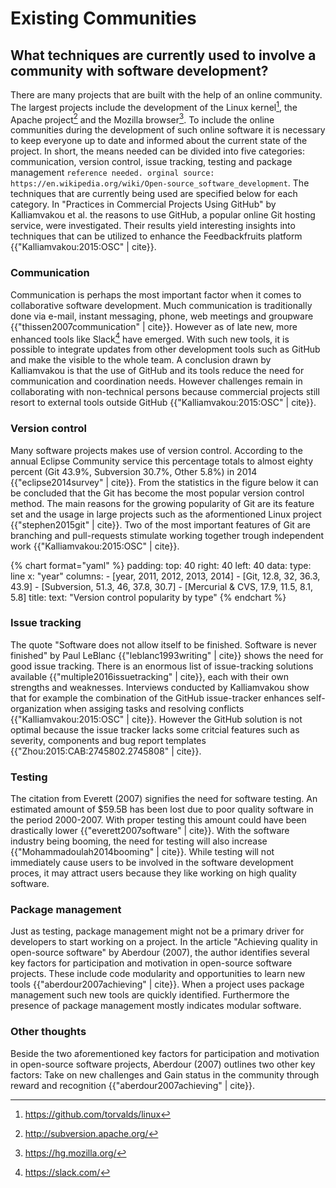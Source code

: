 # Existing Communities

## What techniques are currently used to involve a community with software development?
There are many projects that are built with the help of an online community. The largest projects include the development of the Linux kernel[^linuxrepo], the Apache project[^apacherepo] and the Mozilla browser[^mozillarepo]. To include the online communities during the development of such online software it is necessary to keep everyone up to date and informed about the current state of the project. In short, the means needed can be divided into five categories: communication, version control, issue tracking, testing and package management `reference needed. orginal source: https://en.wikipedia.org/wiki/Open-source_software_development`. The techniques that are currently being used are specified below for each category. In "Practices in Commercial Projects Using GitHub" by Kalliamvakou et al. the reasons to use GitHub, a popular online Git hosting service, were investigated. Their results yield interesting insights into techniques that can be utilized to enhance the Feedbackfruits platform {{"Kalliamvakou:2015:OSC" | cite}}.

### Communication
Communication is perhaps the most important factor when it comes to collaborative software development. Much communication is traditionally done via e-mail, instant messaging, phone, web meetings and groupware {{"thissen2007communication" | cite}}. However as of late new, more enhanced tools like Slack[^slackwebsite] have emerged. With such new tools, it is possible to integrate updates from other development tools such as GitHub and make the visible to the whole team. A conclusion drawn by Kalliamvakou is that the use of GitHub and its tools reduce the need for communication and coordination needs. However challenges remain in collaborating with non-technical persons because commercial projects still resort to external tools outside GitHub {{"Kalliamvakou:2015:OSC" | cite}}.

### Version control
Many software projects makes use of version control. According to the annual Eclipse Community service this percentage totals to almost eighty percent (Git 43.9%, Subversion 30.7%, Other 5.8%) in 2014 {{"eclipse2014survey" | cite}}. From the statistics in the figure below it can be concluded that the Git has become the most popular version control method. The main reasons for the growing popularity of Git are its feature set and the usage in large projects such as the aformentioned Linux project {{"stephen2015git" | cite}}. Two of the most important features of Git are branching and pull-requests stimulate working together trough independent work {{"Kalliamvakou:2015:OSC" | cite}}.

{% chart format="yaml" %}
padding: 
    top: 40
    right: 40
    left: 40
data:
    type: line
    x: "year"
    columns:
        - [year, 2011, 2012, 2013, 2014]
        - [Git, 12.8, 32, 36.3, 43.9]
        - [Subversion, 51.3, 46, 37.8, 30.7]
        - [Mercurial & CVS, 17.9, 11.5, 8.1, 5.8]
title:
    text: "Version control popularity by type"
{% endchart %}

### Issue tracking
The quote "Software does not allow itself to be finished. Software is never finished" by Paul LeBlanc {{"leblanc1993writing" | cite}} shows the need for good issue tracking. There is an enormous list of issue-tracking solutions available {{"multiple2016issuetracking" | cite}}, each with their own strengths and weaknesses. Interviews conducted by Kalliamvakou show that for example the combination of the GitHub issue-tracker enhances self-organization when assiging tasks and resolving conflicts {{"Kalliamvakou:2015:OSC" | cite}}. However the GitHub solution is not optimal because the issue tracker lacks some critcial features such as severity, components and bug report templates {{"Zhou:2015:CAB:2745802.2745808" |  cite}}.

### Testing
The citation from Everett (2007) signifies the need for software testing. An estimated amount of $59.5B has been lost due to poor quality software in the period 2000-2007. With proper testing this amount could have been drastically lower {{"everett2007software" | cite}}. With the software industry being booming, the need for testing will also increase {{"Mohammadoulah2014booming" | cite}}. While testing will not immediately cause users to be involved in the software development proces, it may attract users because they like working on high quality software.

### Package management
Just as testing, package management might not be a primary driver for developers to start working on a project. In the article "Achieving quality in open-source software" by Aberdour (2007), the author identifies several key factors for participation and motivation in open-source software projects. These include code modularity and opportunities to learn new tools {{"aberdour2007achieving" | cite}}. When a project uses package management such new tools are quickly identified. Furthermore the presence of package management mostly indicates modular software.

### Other thoughts
Beside the two aforementioned key factors for participation and motivation in open-source software projects, Aberdour (2007) outlines two other key factors: Take on new challenges and Gain status in the community through reward and recognition {{"aberdour2007achieving" | cite}}.


[^linuxrepo]: https://github.com/torvalds/linux
[^apacherepo]: http://subversion.apache.org/
[^mozillarepo]: https://hg.mozilla.org/
[^slackwebsite]: https://slack.com/